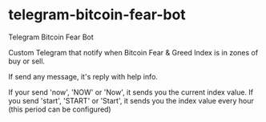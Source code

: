 # telegram-bitcoin-fear-bot
Telegram Bitcoin Fear Bot

Custom Telegram that notify when Bitcoin Fear & Greed Index is in zones of buy or sell.

If send any message, it's reply with help info.

If your send 'now', 'NOW' or 'Now', it sends you the current index value.
If you send 'start', 'START' or 'Start', it sends you the index value every hour (this period can be configured)
